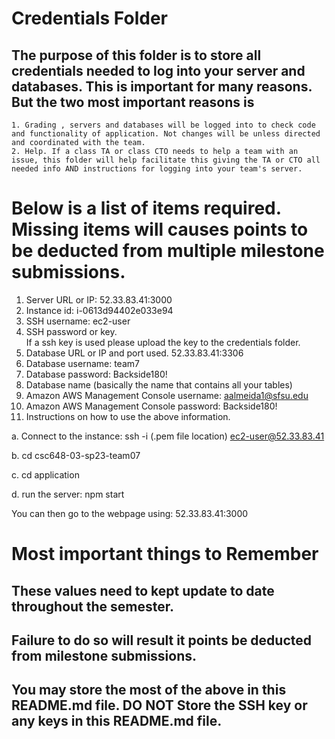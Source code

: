 # Credentials Folder

## The purpose of this folder is to store all credentials needed to log into your server and databases. This is important for many reasons. But the two most important reasons is
    1. Grading , servers and databases will be logged into to check code and functionality of application. Not changes will be unless directed and coordinated with the team.
    2. Help. If a class TA or class CTO needs to help a team with an issue, this folder will help facilitate this giving the TA or CTO all needed info AND instructions for logging into your team's server. 


# Below is a list of items required. Missing items will causes points to be deducted from multiple milestone submissions.

1. Server URL or IP: 52.33.83.41:3000
2. Instance id: i-0613d94402e033e94
3. SSH username: ec2-user
4. SSH password or key.
    <br> If a ssh key is used please upload the key to the credentials folder.
4. Database URL or IP and port used.
    52.33.83.41:3306
5. Database username: team7
6. Database password: Backside180!
7. Database name (basically the name that contains all your tables)
8. Amazon AWS Management Console username: aalmeida1@sfsu.edu
9. Amazon AWS Management Console password: Backside180!
9. Instructions on how to use the above information.

a. Connect to the instance: 
ssh -i (.pem file location) ec2-user@52.33.83.41

b. cd csc648-03-sp23-team07

c. cd application

d. run the server: 
npm start

You can then go to the webpage using: 52.33.83.41:3000

# Most important things to Remember
## These values need to kept update to date throughout the semester. <br>
## <strong>Failure to do so will result it points be deducted from milestone submissions.</strong><br>
## You may store the most of the above in this README.md file. DO NOT Store the SSH key or any keys in this README.md file.


